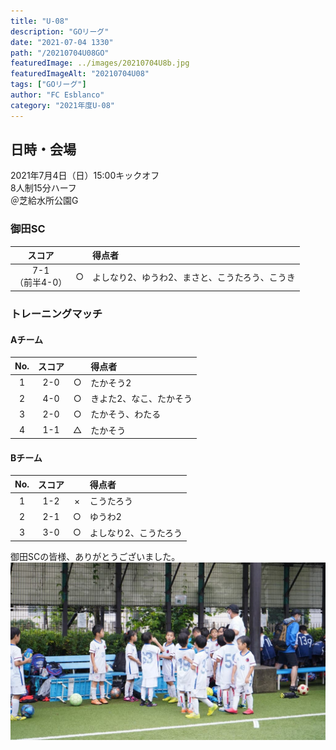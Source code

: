 ```yaml
---
title: "U-08"
description: "GOリーグ"
date: "2021-07-04 1330"
path: "/20210704U08GO"
featuredImage: ../images/20210704U8b.jpg
featuredImageAlt: "20210704U08"
tags: ["GOリーグ"]
author: "FC Esblanco"
category: "2021年度U-08"
---
```


## 日時・会場

2021年7月4日（日）15:00キックオフ  
8人制15分ハーフ  
＠芝給水所公園G

### 御田SC

| スコア |   | 得点者  |
|:------:|:-:|:--------|
| 7-1<BR/>（前半4-0） | ○ |よしなり2、ゆうわ2、まさと、こうたろう、こうき|

### トレーニングマッチ


#### Aチーム

| No.| スコア |   | 得点者  |
|:--:|:------:|:-:|:--------|
| 1  | 2-0 | ○ |たかそう2|
| 2  | 4-0 | ○ |きよた2、なこ、たかそう|
| 3  | 2-0 | ○ |たかそう、わたる|
| 4  | 1-1 | △ |たかそう|

<script src="https://adm.shinobi.jp/s/f9835040bccb6582c56df68b8f5ecca7"></script>

#### Bチーム

| No.| スコア |   | 得点者  |
|:--:|:------:|:-:|:--------|
| 1  | 1-2 | × |こうたろう|
| 2  | 2-1 | ○ |ゆうわ2|
| 3  | 3-0 | ○ |よしなり2、こうたろう|


御田SCの皆様、ありがとうございました。
![20210704U08](../images/20210704U8.jpg "GO")
